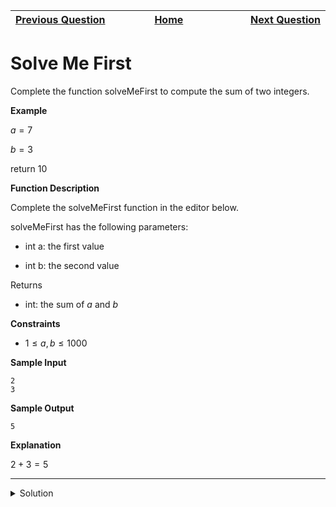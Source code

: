 | <img width=1000>[Previous Question](https://github.com/Kevin-Lago/python-hackerrank-solutions/tree/main/src/)</img> | <img width=1000>[Home](https://github.com/Kevin-Lago/python-hackerrank-solutions)</img> | <img width=1000>[Next Question](https://github.com/Kevin-Lago/python-hackerrank-solutions/tree/main/src/)</img> |
|:---|:---:|---:|

# Solve Me First

Complete the function solveMeFirst to compute the sum of two integers.

__Example__

$a = 7$

$b = 3$

return $10$

__Function Description__

Complete the solveMeFirst function in the editor below.

solveMeFirst has the following parameters:

- int a: the first value

- int b: the second value

Returns

- int: the sum of $a$ and $b$

__Constraints__

- $1 \le a, b \le 1000$

__Sample Input__

```
2
3
```

__Sample Output__

```
5
```

__Explanation__

$2 + 3 = 5$

---

<details><summary>Solution</summary>
    
```python

```
</details>
